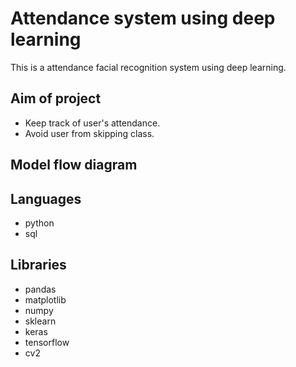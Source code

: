 
# Attendance system using deep learning
This is a attendance facial recognition system using deep learning.


 
## Aim of project

- Keep track of user's attendance.
- Avoid user from skipping class.



  
## Model flow diagram


  
## Languages
- python
- sql




  
## Libraries

- pandas
- matplotlib
- numpy
- sklearn
- keras
- tensorflow
- cv2



  

